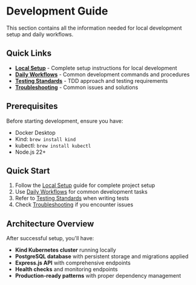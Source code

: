 # Development Guide

This section contains all the information needed for local development setup and daily workflows.

## Quick Links

- **[Local Setup](./local-setup.md)** - Complete setup instructions for local development
- **[Daily Workflows](./workflows.md)** - Common development commands and procedures
- **[Testing Standards](./testing-standards.md)** - TDD approach and testing requirements
- **[Troubleshooting](./troubleshooting.md)** - Common issues and solutions

## Prerequisites

Before starting development, ensure you have:

- Docker Desktop
- Kind: `brew install kind`
- kubectl: `brew install kubectl`
- Node.js 22+

## Quick Start

1. Follow the [Local Setup](./local-setup.md) guide for complete project setup
2. Use [Daily Workflows](./workflows.md) for common development tasks
3. Refer to [Testing Standards](./testing-standards.md) when writing tests
4. Check [Troubleshooting](./troubleshooting.md) if you encounter issues

## Architecture Overview

After successful setup, you'll have:
- **Kind Kubernetes cluster** running locally
- **PostgreSQL database** with persistent storage and migrations applied
- **Express.js API** with comprehensive endpoints
- **Health checks** and monitoring endpoints
- **Production-ready patterns** with proper dependency management